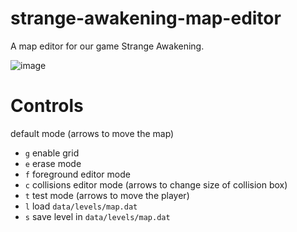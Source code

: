 # strange-awakening-map-editor
A map editor for our game Strange Awakening.

![image](https://github.com/motzmartin/strange-awakening-map-editor/assets/94078957/73eaef2c-0bf3-4725-b320-04c9181d55fe)

# Controls

default mode (arrows to move the map)
- `g` enable grid
- `e` erase mode
- `f` foreground editor mode
- `c` collisions editor mode (arrows to change size of collision box)
- `t` test mode (arrows to move the player)
- `l` load `data/levels/map.dat`
- `s` save level in `data/levels/map.dat`
